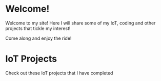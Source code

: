 # Welcome!

Welcome to my site! Here I will share some of my IoT, coding and other projects that tickle my interest!

Come along and enjoy the ride!

# IoT Projects

Check out these IoT projects that I have completed
